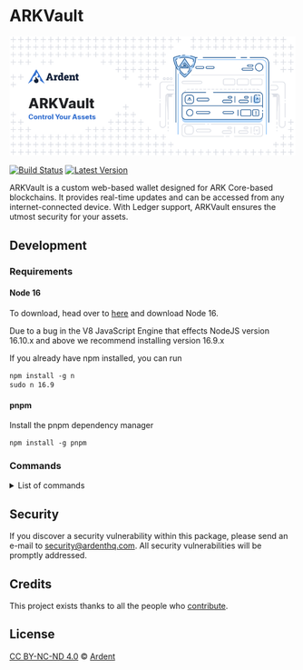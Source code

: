 # ARKVault

![ARKVault](./banner.png)

[![Build Status](https://badgen.now.sh/github/status/ArdentHQ/arkvault)](https://github.com/ArdentHQ/arkvault/actions?query=branch%3Adevelop)
[![Latest Version](https://badgen.now.sh/github/release/ArdentHQ/arkvault)](https://github.com/ArdentHQ/arkvault/releases)

ARKVault is a custom web-based wallet designed for ARK Core-based blockchains. It provides real-time updates and can be accessed from any internet-connected device. With Ledger support, ARKVault ensures the utmost security for your assets.



## Development

### Requirements

#### Node 16

To download, head over to [here](https://nodejs.org/en/) and download Node 16.

Due to a bug in the V8 JavaScript Engine that effects NodeJS version 16.10.x and above we recommend installing version 16.9.x

If you already have npm installed, you can run

```
npm install -g n
sudo n 16.9
```

#### pnpm

Install the pnpm dependency manager

```
npm install -g pnpm
```

### Commands

<details><summary>List of commands</summary>

```bash
# Install dependencies
pnpm install

# Execute the application. Making changes in the code, updates the application (hot reloading).
pnpm dev

# Runs linter and applies code formatting
pnpm format

# Runs linter over the files
pnpm lint

# Try to automatically fix lint errors
pnpm lint

# Try to automatically fix lint errors
pnpm prettier

# Builds the production code for the react application
pnpm build

# Run the default test switch in default watch mode
pnpm test

# Run unit tests and generate and display the coverage report
pnpm test:coverage
```
</details>

## Security

If you discover a security vulnerability within this package, please send an e-mail to security@ardenthq.com. All security vulnerabilities will be promptly addressed.

## Credits

This project exists thanks to all the people who [contribute](../../contributors).

## License

[CC BY-NC-ND 4.0](LICENSE) © [Ardent](https://ardenthq.com)
